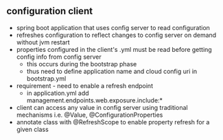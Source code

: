 ## configuration client

* spring boot application that uses config server to read configuration
* refreshes configuration to reflect changes to config server on demand without jvm restart
* properties configured in the client's .yml must be read before getting config info from config server
    * this occurs during the bootstrap phase
    * thus need to define application name and cloud config uri in bootstrap.yml
* requirement - need to enable a refresh endpoint
    * in application.yml add management.endpoints.web.exposure.include:*
* client can access any value in config server using traditional mechanisms i.e. @Value, @ConfigurationProperties
* annotate class with @RefreshScope to enable property refresh for a given class
